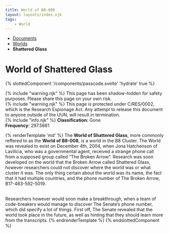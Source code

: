```yaml
---
title: World of B8-008
layout: layouts/index.njk
tags:
    - World
---
```

<nav class="text-sm breadcrumbs mb-5">
    <ul>
        <li><a href="/docs">Documents</a></li>
        <li><a href="/docs/world">Worlds</a></li>
        <li><b class="censored">Shattered Glass</b></li>
    </ul>
</nav>
<div class="text-center"><h1>World of <span class="censored">Shattered Glass</span></h1></div>

{% slottedComponent '/components/passcode.svelte' 'hydrate' true %}
<div class="grid gap-5 mb-5">
<div class="alert alert-error shadow-lg">
    <div>
        {% include "warning.njk" %}
        <span>
        This page has been shadow-hidden for safety purposes. Please share this page on your own risk.
        </span>
    </div>
</div>

<div class="alert alert-error shadow-lg">
    <div>
        {% include "warning.njk" %}
        <span>
            This page is protected under C/RES/0002, which is the Research Espionage Act. Any attempt to release this document to anyone outside of the UUN, will result in termination.
        </span>
    </div>
</div>

<div class="alert shadow-lg slate-color">
    <div>
        {% include "info.njk" %}
        <span>
        <b>Classification:</b> <span class="text-slate-500">Gone</span><br>
        <b>Frequency:</b> <span class="censored">297.5661</span>
        </span>
    </div>
</div>
</div>

{% renderTemplate 'md' %}
The **World of <span class="censored">Shattered Glass</span>**, more commonly reffered to as the **World of B8-008**, is a world in the <span class="censored">B8</span> Cluster. The World was revealed to exist on December 4th, 2004, when Jona Hatchenson of Lavillcia, who was a governmental agent, received a strange phone call from a supposed group called “The Broken Arrow”. Research was soon developed on the world that the Broken Arrow called <span class="censored">Shattered Glass</span>, however researchers could not discover where the world was or what cluster it was. The only thing certain about the world was its name, the fact that it had multiple countries, and the phone number of The Broken Arrow, <span class="censored">B17-483-592-5019</span>.<br><br>

Researchers however would soon make a breakthrough, when a team of code-breakers would manage to discover The Senate’s phone number, which did specify a lot of things. First off, The Senate revealed that the world took place in the future, as well as hinting that they should learn more from the transcripts.
{% endrenderTemplate %}
{% endslottedComponent %}
